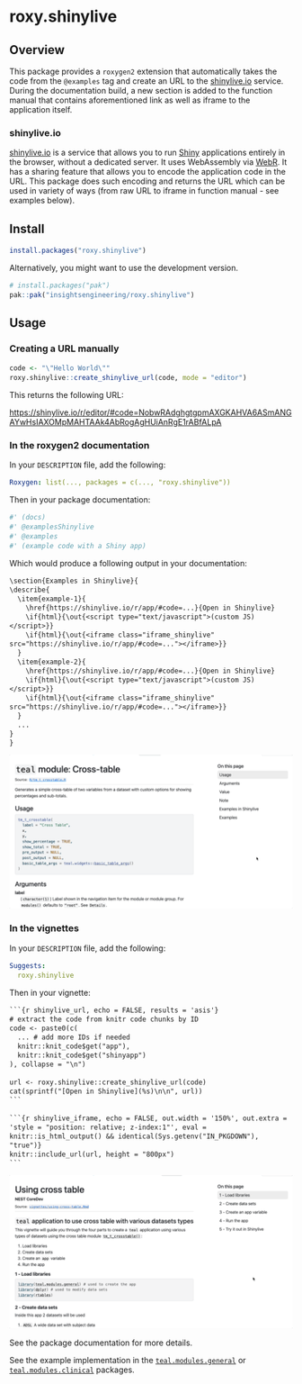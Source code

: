 # roxy.shinylive

## Overview

This package provides a `roxygen2` extension that automatically takes the code from the `@examples` tag and create an URL to the [shinylive.io](https://shinylive.io/) service.
During the documentation build, a new section is added to the function manual that contains aforementioned link as well as iframe to the application itself.

### shinylive.io

[shinylive.io](https://shinylive.io/) is a service that allows you to run [Shiny](https://shiny.posit.co/) applications entirely in the browser, without a dedicated server. It uses WebAssembly via [WebR](https://docs.r-wasm.org/webr/latest/).
It has a sharing feature that allows you to encode the application code in the URL.
This package does such encoding and returns the URL which can be used in variety of ways (from raw URL to iframe in function manual - see examples below).

## Install

```r
install.packages("roxy.shinylive")
```

Alternatively, you might want to use the development version.

```r
# install.packages("pak")
pak::pak("insightsengineering/roxy.shinylive")
```

## Usage

### Creating a URL manually

```r
code <- "\"Hello World\""
roxy.shinylive::create_shinylive_url(code, mode = "editor")
```

This returns the following URL:

<https://shinylive.io/r/editor/#code=NobwRAdghgtgpmAXGKAHVA6ASmANGAYwHsIAXOMpMAHTAAk4AbRogAgHUiAnRgE1rABfALpA>

### In the roxygen2 documentation

In your `DESCRIPTION` file, add the following:

```yaml
Roxygen: list(..., packages = c(..., "roxy.shinylive"))
```

Then in your package documentation:

```r
#' (docs)
#' @examplesShinylive
#' @examples
#' (example code with a Shiny app)
```

Which would produce a following output in your documentation:

```Rd
\section{Examples in Shinylive}{
\describe{
  \item{example-1}{
    \href{https://shinylive.io/r/app/#code=...}{Open in Shinylive}
    \if{html}{\out{<script type="text/javascript">(custom JS)</script>}}
    \if{html}{\out{<iframe class="iframe_shinylive" src="https://shinylive.io/r/app/#code=..."></iframe>}}
  }
  \item{example-2}{
    \href{https://shinylive.io/r/app/#code=...}{Open in Shinylive}
    \if{html}{\out{<script type="text/javascript">(custom JS)</script>}}
    \if{html}{\out{<iframe class="iframe_shinylive" src="https://shinylive.io/r/app/#code=..."></iframe>}}
  }
  ...
}
}
```

![example of function](man/figures/function.gif)

### In the vignettes

In your `DESCRIPTION` file, add the following:

```yaml
Suggests:
  roxy.shinylive
```

Then in your vignette:

````Rmd
```{r shinylive_url, echo = FALSE, results = 'asis'}
# extract the code from knitr code chunks by ID
code <- paste0(c(
  ... # add more IDs if needed
  knitr::knit_code$get("app"),
  knitr::knit_code$get("shinyapp")
), collapse = "\n")

url <- roxy.shinylive::create_shinylive_url(code)
cat(sprintf("[Open in Shinylive](%s)\n\n", url))
```

```{r shinylive_iframe, echo = FALSE, out.width = '150%', out.extra = 'style = "position: relative; z-index:1"', eval = knitr::is_html_output() && identical(Sys.getenv("IN_PKGDOWN"), "true")}
knitr::include_url(url, height = "800px")
```
````

![example of vignette](man/figures/vignette.gif)

See the package documentation for more details.

See the example implementation in the [`teal.modules.general`](https://insightsengineering.github.io/teal.modules.general/) or [`teal.modules.clinical`](https://insightsengineering.github.io/teal.modules.clinical/) packages.
